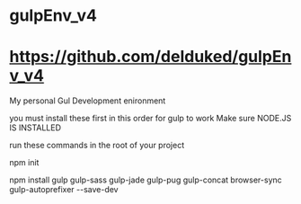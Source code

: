 # gulpEnv_v4
# https://github.com/delduked/gulpEnv_v4
My personal Gul Development enironment

you must install these first in this order for gulp to work
Make sure NODE.JS IS INSTALLED

run these commands in the root of your project

npm init

npm install gulp gulp-sass gulp-jade gulp-pug gulp-concat browser-sync gulp-autoprefixer --save-dev
